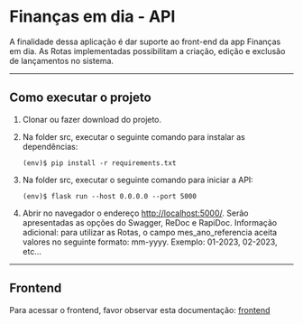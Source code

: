 # Finanças em dia - API

A finalidade dessa aplicação é dar suporte ao front-end da app Finanças em dia.
As Rotas implementadas possibilitam a criação, edição e exclusão de lançamentos no sistema.

---
## Como executar o projeto

1. Clonar ou fazer download do projeto.

2. Na folder src, executar o seguinte comando para instalar as dependências:
    ```
    (env)$ pip install -r requirements.txt
    ```

3. Na folder src, executar o seguinte comando para iniciar a API:
    ```
    (env)$ flask run --host 0.0.0.0 --port 5000
    ```

4. Abrir no navegador o endereço [http://localhost:5000/](http://localhost:5000/). Serão apresentadas as opções do Swagger, ReDoc e RapiDoc.
Informação adicional: para utilizar as Rotas, o campo mes_ano_referencia aceita valores no seguinte formato: mm-yyyy. Exemplo: 01-2023, 02-2023, etc...


---
## Frontend
Para acessar o frontend, favor observar esta documentação: [frontend](https://github.com/dnz-sara/financasemdia-frontend/README.md)
